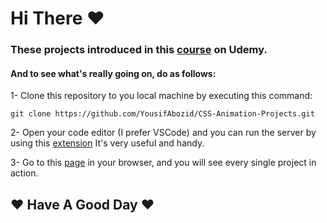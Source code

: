 # Hi There ♥

### These projects introduced in this [course](https://www.udemy.com/course/css-animation-transitions-and-transforms-creativity-course/) on Udemy.

#### And to see what's really going on, do as follows:

1- Clone this repository to you local machine by executing this command:

`git clone https://github.com/YousifAbozid/CSS-Animation-Projects.git`

2- Open your code editor (I prefer VSCode) and you can run the server by using this [extension](https://marketplace.visualstudio.com/items?itemName=ritwickdey.LiveServer) It's very useful and handy.

3- Go to this [page](http://127.0.0.1:5500/) in your browser, and you will see every single project in action.

## ♥ Have A Good Day ♥
